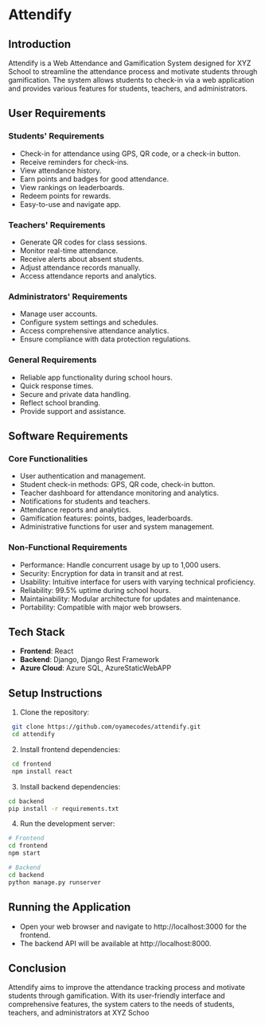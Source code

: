 # Attendify

## Introduction
Attendify is a Web Attendance and Gamification System designed for XYZ School to streamline the attendance process and motivate students through gamification. The system allows students to check-in via a web application and provides various features for students, teachers, and administrators.

## User Requirements

### Students' Requirements
- Check-in for attendance using GPS, QR code, or a check-in button.
- Receive reminders for check-ins.
- View attendance history.
- Earn points and badges for good attendance.
- View rankings on leaderboards.
- Redeem points for rewards.
- Easy-to-use and navigate app.

### Teachers' Requirements
- Generate QR codes for class sessions.
- Monitor real-time attendance.
- Receive alerts about absent students.
- Adjust attendance records manually.
- Access attendance reports and analytics.

### Administrators' Requirements
- Manage user accounts.
- Configure system settings and schedules.
- Access comprehensive attendance analytics.
- Ensure compliance with data protection regulations.

### General Requirements
- Reliable app functionality during school hours.
- Quick response times.
- Secure and private data handling.
- Reflect school branding.
- Provide support and assistance.

## Software Requirements

### Core Functionalities
- User authentication and management.
- Student check-in methods: GPS, QR code, check-in button.
- Teacher dashboard for attendance monitoring and analytics.
- Notifications for students and teachers.
- Attendance reports and analytics.
- Gamification features: points, badges, leaderboards.
- Administrative functions for user and system management.

### Non-Functional Requirements
- Performance: Handle concurrent usage by up to 1,000 users.
- Security: Encryption for data in transit and at rest.
- Usability: Intuitive interface for users with varying technical proficiency.
- Reliability: 99.5% uptime during school hours.
- Maintainability: Modular architecture for updates and maintenance.
- Portability: Compatible with major web browsers.

## Tech Stack
- **Frontend**: React
- **Backend**: Django, Django Rest Framework
- **Azure Cloud**: Azure SQL, AzureStaticWebAPP

## Setup Instructions
1. Clone the repository:
  ```bash
   git clone https://github.com/oyamecodes/attendify.git
   cd attendify
  ```
   
2. Install frontend dependencies:
  ```bash
   cd frontend
   npm install react
  ```
3. Install backend dependencies:
  ```bash
  cd backend
  pip install -r requirements.txt
  ```
4. Run the development server:
  ```bash
  # Frontend
  cd frontend
  npm start
  
  # Backend
  cd backend
  python manage.py runserver
  ```
## Running the Application
- Open your web browser and navigate to http://localhost:3000 for the frontend.
- The backend API will be available at http://localhost:8000.

## Conclusion
Attendify aims to improve the attendance tracking process and motivate students through gamification. With its user-friendly interface and comprehensive features, the system caters to the needs of students, teachers, and administrators at XYZ Schoo
